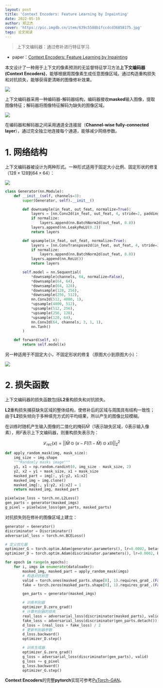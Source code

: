 ```yaml
---
layout: post
title: 'Context Encoders: Feature Learning by Inpainting'
date: 2022-05-19
author: 郑之杰
cover: 'https://pic.imgdb.cn/item/639c5588b1fccdcd36858175.jpg'
tags: 论文阅读
---
```


> 上下文编码器：通过修补进行特征学习.

- paper：[Context Encoders: Feature Learning by Inpainting](https://arxiv.org/abs/1604.07379v2)

本文设计了一种用于上下文的像素预测的无监督特征学习方法**上下文编码器(Context Encoders)**，能够根据周围像素生成任意图像区域。通过构造重构损失和对抗损失，能够获得更清晰的图像修补效果。

![](https://pic.imgdb.cn/item/639c56edb1fccdcd36884767.jpg)

上下文编码器采用一种编码器-解码器结构，编码器接收**masked**输入图像，提取图像特征；解码器将图像特征解码为缺失的图像区域。

![](https://pic.imgdb.cn/item/639c5719b1fccdcd36888b84.jpg)

在编码器和解码器之间采用通道全连接层（**Channel-wise fully-connected layer**），通过完全独立地连接每个通道，能够减少网络参数。

# 1. 网络结构

上下文编码器被设计为两种形式。一种形式适用于固定大小比例、固定形状的修复（$128 \times 128$到$64 \times 64$）：

![](https://pic.imgdb.cn/item/639c55d6b1fccdcd3685e96a.jpg)

```python
class Generator(nn.Module):
    def __init__(self, channels=3):
        super(Generator, self).__init__()

        def downsample(in_feat, out_feat, normalize=True):
            layers = [nn.Conv2d(in_feat, out_feat, 4, stride=2, padding=1)]
            if normalize:
                layers.append(nn.BatchNorm2d(out_feat, 0.8))
            layers.append(nn.LeakyReLU(0.2))
            return layers

        def upsample(in_feat, out_feat, normalize=True):
            layers = [nn.ConvTranspose2d(in_feat, out_feat, 4, stride=2, padding=1)]
            if normalize:
                layers.append(nn.BatchNorm2d(out_feat, 0.8))
            layers.append(nn.ReLU())
            return layers

        self.model = nn.Sequential(
            *downsample(channels, 64, normalize=False),
            *downsample(64, 64),
            *downsample(64, 128),
            *downsample(128, 256),
            *downsample(256, 512),
            nn.Conv2d(512, 4000, 1),
            *upsample(4000, 512),
            *upsample(512, 256),
            *upsample(256, 128),
            *upsample(128, 64),
            nn.Conv2d(64, channels, 3, 1, 1),
            nn.Tanh()
        )

    def forward(self, x):
        return self.model(x)
```

另一种适用于不固定大小，不固定形状的修复（原图大小到原图大小）：

![](https://pic.imgdb.cn/item/639c5628b1fccdcd3686674c.jpg)

# 2. 损失函数

上下文编码器的损失函数包括**L2**重构损失和对抗损失。

**L2**重构损失捕获缺失区域的整体结构，使修补后的区域与周围具有结构一致性；由于**L2**损失倾向于多种填充方式的平均结果，所以产生的图像比较模糊。

在训练时随机产生输入图像的二值化的掩码$\hat{M}$（1表示缺失区域，0表示输入像素），用$F$表示上下文编码器，则重构损失表示为：

$$ \mathcal{L}_{rec}(x) = ||\hat{M} \odot (x-F((1-\hat{M})\odot x))||_2^2 $$

```python
def apply_random_mask(img, mask_size):
    img_size = img.shape
    """Randomly masks image"""
    y1, x1 = np.random.randint(0, img_size - mask_size, 2)
    y2, x2 = y1 + mask_size, x1 + mask_size
    masked_part = img[:, y1:y2, x1:x2]
    masked_img = img.clone()
    masked_img[:, y1:y2, x1:x2] = 1
    return masked_img, masked_part

pixelwise_loss = torch.nn.L2Loss()
gen_parts = generator(masked_imgs)
g_pixel = pixelwise_loss(gen_parts, masked_parts)
```

对抗损失则在修补的图像区域上建立：

```python
generator = Generator()
discriminator = Discriminator()
adversarial_loss = torch.nn.BCELoss()

# 定义优化器
optimizer_G = torch.optim.Adam(generator.parameters(), lr=0.0002, betas=(0.5, 0.999))
optimizer_D = torch.optim.Adam(discriminator.parameters(), lr=0.0002, betas=(0.5, 0.999))

for epoch in range(n_epochs):
    for i, imgs in enumerate(dataloader):
        masked_img, masked_part = apply_random_mask(imgs)
        # 构造对抗标签
        valid = torch.ones(masked_parts.shape[0], 1).requires_grad_.(False)
        fake = torch.zeros(masked_parts.shape[0], 1).requires_grad_.(False)

        gen_parts = generator(masked_imgs)

        # 训练判别器
        optimizer_D.zero_grad()
        # 计算判别器的损失
        real_loss = adversarial_loss(discriminator(masked_parts), valid)
        fake_loss = adversarial_loss(discriminator(gen_parts.detach()), fake) # 此处不计算生成器的梯度
        d_loss = (real_loss + fake_loss) / 2
        # 更新判别器参数
        d_loss.backward()
        optimizer_D.step()

        # 训练生成器
        optimizer_G.zero_grad()
        g_loss = adversarial_loss(discriminator(gen_parts), valid)
        g_loss += g_pixel
        g_loss.backward()
        optimizer_G.step()
```

**Context Encoders**的完整**pytorch**实现可参考[PyTorch-GAN](https://github.com/eriklindernoren/PyTorch-GAN/tree/master/implementations/context_encoder)。
